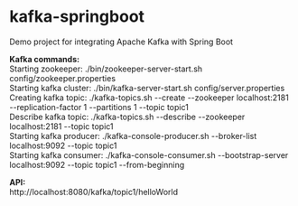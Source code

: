 # kafka-springboot
Demo project for integrating Apache Kafka with Spring Boot

__Kafka commands:__  
Starting zookeeper: ./bin/zookeeper-server-start.sh config/zookeeper.properties  
Starting kafka cluster: ./bin/kafka-server-start.sh config/server.properties  
Creating kafka topic: ./kafka-topics.sh --create --zookeeper localhost:2181 --replication-factor 1 --partitions 1 --topic topic1  
Describe kafka topic: ./kafka-topics.sh --describe --zookeeper localhost:2181 --topic topic1  
Starting kafka producer: ./kafka-console-producer.sh --broker-list localhost:9092 --topic topic1  
Starting kafka consumer: ./kafka-console-consumer.sh --bootstrap-server localhost:9092 --topic topic1 --from-beginning  

__API:__  
http://localhost:8080/kafka/topic1/helloWorld
